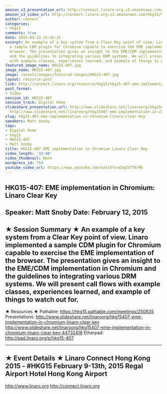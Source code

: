 ```yaml
---
amazon_s3_presentation_url: http://connect.linaro.org.s3.amazonaws.com/hkg15/Videos/02-12-Thursday/HKG15-407.pdf
amazon_s3_video_url: http://connect.linaro.org.s3.amazonaws.com/hkg15/Videos/02-12-Thursday/HKG15-407+EME+implementation+in+Chromium+Linaro+Clear+Key.mp4
author: connect
categories:
- hkg15
comments: true
date: 2015-04-23 15:36:31
excerpt: An example of a key system from a Clear Key point of view. Linaro implemented
  a sample CDM plugin for Chromium capable to exercise the EME implementation of the
  browser. The presentation gives an insight to the EME/CDM implementation in Chromium
  and the guidelines to integrating various DRM systems. We will present call flows
  with example classes, experiences learned, and example of things to watch out for.
featured_image_name: HKG15-407.jpg
image_name: HKG15-407.jpg
image: /assets/images/featured-images/HKG15-407.jpg
layout: resource-post
link: http://connect.linaro.org/resource/hkg15/hkg15-407-eme-implementation-in-chromium-linaro-clear-key/
post_format:
- Video
session_id: HKG15-407
session_track: Digital Home
slideshare_presentation_url: http://www.slideshare.net/linaroorg/hkg15407-eme-implementation-in-chromium-linaro-clear-key
  http://www.slideshare.net/linaroorg/hkg15407-eme-implementation-in-chromium-linaro-clear-key-44732418
slug: hkg15-407-eme-implementation-in-chromium-linaro-clear-key
speakers: Matt Snoby
tags:
- Digital Home
- hkg15
- HKG15-407
- Matt Snoby
title: HKG15-407 EME implementation in Chromium Linaro Clear Key
video_length: '32:48'
video_thumbnail: None
wordpress_id: 754
youtube_video_url: https://www.youtube.com/watch?v=dJqCbTfKrMk
---
```


HKG15-407: EME implementation in Chromium: Linaro Clear Key
---------------------------------------------------
Speaker: Matt Snoby
Date: February 12, 2015
---------------------------------------------------
★ Session Summary ★
An example of a key system from a Clear Key point of view. Linaro implemented a sample CDM plugin for Chromium capable to exercise the EME implementation of the browser. The presentation gives an insight to the EME/CDM implementation in Chromium and the guidelines to integrating various DRM systems. We will present call flows with example classes, experiences learned, and example of things to watch out for.
--------------------------------------------------
★ Resources ★
Pathable: https://hkg15.pathable.com/meetings/250835
Presentations:  http://www.slideshare.net/linaroorg/hkg15407-eme-implementation-in-chromium-linaro-clear-key   http://www.slideshare.net/linaroorg/hkg15407-eme-implementation-in-chromium-linaro-clear-key-44732418
Etherpad: http://pad.linaro.org/p/hkg15-407

---------------------------------------------------
★ Event Details ★
Linaro Connect Hong Kong 2015 - #HKG15
February 9-13th, 2015
Regal Airport Hotel Hong Kong Airport
---------------------------------------------------
http://www.linaro.org
http://connect.linaro.org
